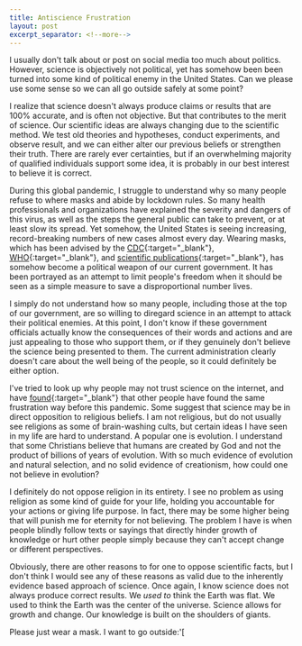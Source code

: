 ```yaml
---
title: Antiscience Frustration
layout: post
excerpt_separator: <!--more-->
---
```


I usually don't talk about or post on social media too much about politics. However, science is objectively not political, yet has somehow been been turned into some kind of political enemy in the United States. Can we please use some sense so we can all go outside safely at some point?

<!--more-->

I realize that science doesn't always produce claims or results that are 100% accurate, and is often not objective. But that contributes to the merit of science. Our scientific ideas are always changing due to the scientific method. We test old theories and hypotheses, conduct experiments, and observe result, and we can either alter our previous beliefs or strengthen their truth. There are rarely ever certainties, but if an overwhelming majority of qualified individuals support some idea, it is probably in our best interest to believe it is correct. 

During this global pandemic, I struggle to understand why so many people refuse to where masks and abide by lockdown rules. So many health professionals and organizations have explained the severity and dangers of this virus, as well as the steps the general public can take to prevent, or at least slow its spread. Yet somehow, the United States is seeing increasing, record-breaking numbers of new cases almost every day. Wearing masks, which has been advised by the [CDC](https://www.cdc.gov/coronavirus/2019-ncov/prevent-getting-sick/diy-cloth-face-coverings.html){:target="_blank"}, [WHO](https://www.who.int/emergencies/diseases/novel-coronavirus-2019/advice-for-public){:target="_blank"}, and [scientific publications](http://files.fast.ai/papers/masks_lit_review.pdf){:target="_blank"}, has somehow become a political weapon of our current government. It has been portrayed as an attempt to limit people's freedom when it should be seen as a simple measure to save a disproportional number lives. 

I simply do not understand how so many people, including those at the top of our government, are so willing to diregard science in an attempt to attack their political enemies. At this point, I don't know if these government officials actually know the consequences of their words and actions and are just appealing to those who support them, or if they genuinely don't believe the science being presented to them. The current administration clearly doesn't care about the well being of the people, so it could definitely be either option. 

I've tried to look up why people may not trust science on the internet, and have [found](https://www.reddit.com/r/explainlikeimfive/comments/2u3jk9/eli5_why_is_there_an_antiscience_movement_in_the/co4se1l/){:target="_blank"} that other people have found the same frustration way before this pandemic. Some suggest that science may be in direct opposition to religious beliefs. I am not religious, but do not usually see religions as some of brain-washing cults, but certain ideas I have seen in my life are hard to understand. A popular one is evolution. I understand that some Christians believe that humans are created by God and not the product of billions of years of evolution. With so much evidence of evolution and natural selection, and no solid evidence of creationism, how could one not believe in evolution?

I definitely do not oppose religion in its entirety. I see no problem as using religion as some kind of guide for your life, holding you accountable for your actions or giving life purpose. In fact, there may be some higher being that will punish me for eternity for not believing. The problem I have is when people blindly follow texts or sayings that directly hinder growth of knowledge or hurt other people simply because they can't accept change or different perspectives.

Obviously, there are other reasons to for one to oppose scientific facts, but I don't think I would see any of these reasons as valid due to the inherently evidence based approach of science. Once again, I know science does not always produce correct results. We *used to* think the Earth was flat. We used to think the Earth was the center of the universe. Science allows for growth and change. Our knowledge is built on the shoulders of giants. 

Please just wear a mask. I want to go outside:'[